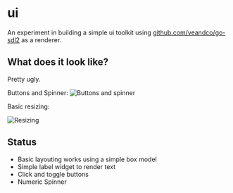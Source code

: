 # ui

An experiment in building a simple ui toolkit using [github.com/veandco/go-sdl2](https://github.com/veandco/go-sdl2) as a renderer.

## What does it look like?

Pretty ugly.

Buttons and Spinner:
![Buttons and spinner](http://g.recordit.co/O9S5Cf5DkG.gif)

Basic resizing:

![Resizing](http://recordit.co/LBxaczDXUP)

## Status

- Basic layouting works using a simple box model
- Simple label widget to render text
- Click and toggle buttons
- Numeric Spinner


